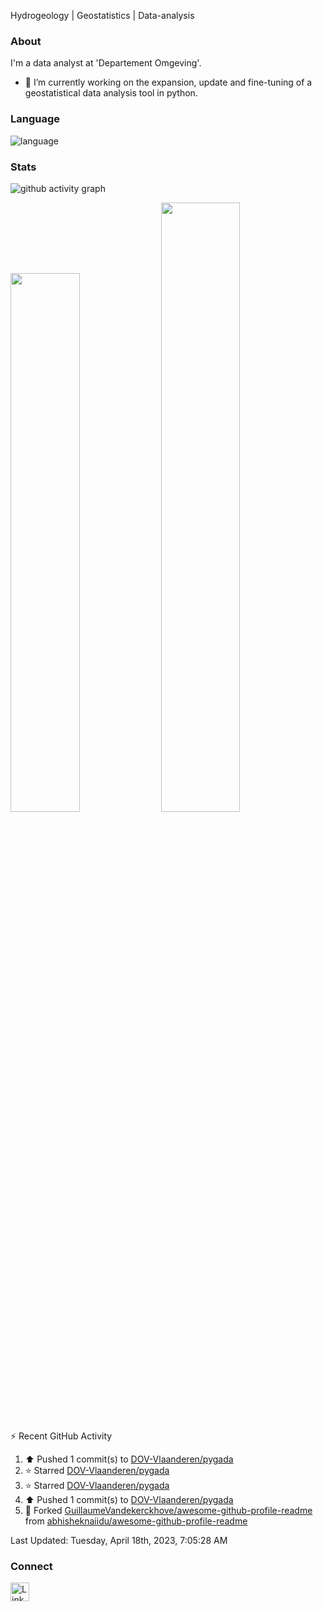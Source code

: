 Hydrogeology | Geostatistics | Data-analysis

### About

I'm a data analyst at 'Departement Omgeving'.
- 🔭 I’m currently working on the expansion, update and fine-tuning of a geostatistical data analysis tool in python.

### Language
![language](https://github-readme-stats.vercel.app/api/top-langs/?username=GuillaumeVandekerckhove&show_icons=true&theme=dark&hide_border=true) 

### Stats

<!--START_SECTION:waka-->
<!--END_SECTION:waka-->


![github activity graph](https://github-readme-activity-graph.cyclic.app/graph?username=GuillaumeVandekerckhove&line=2C60D2&theme=high-contrast)

<div><img style="height: auto; width: 47%;" class="img" src="https://github-readme-stats.vercel.app/api?username=GuillaumeVandekerckhove&show_icons=true&theme=github_dark"/>
<img style="height: auto; width: 50%;" class="img" src="https://github-readme-streak-stats.herokuapp.com/?user=GuillaumeVandekerckhove&theme=github-dark-blue"/>
</div>


<!-- https://github.com/jamesgeorge007/github-activity-readme -->
⚡ Recent GitHub Activity</summary>


<!--RECENT_ACTIVITY:start-->
1. ⬆️ Pushed 1 commit(s) to [DOV-Vlaanderen/pygada](https://github.com/DOV-Vlaanderen/pygada)<br>
2. ⭐ Starred [DOV-Vlaanderen/pygada](https://github.com/DOV-Vlaanderen/pygada)<br>
3. ⭐ Starred [DOV-Vlaanderen/pygada](https://github.com/DOV-Vlaanderen/pygada)<br>
4. ⬆️ Pushed 1 commit(s) to [DOV-Vlaanderen/pygada](https://github.com/DOV-Vlaanderen/pygada)<br>
5. 🔱 Forked [GuillaumeVandekerckhove/awesome-github-profile-readme](https://github.com/GuillaumeVandekerckhove/awesome-github-profile-readme) from [abhisheknaiidu/awesome-github-profile-readme](https://github.com/abhisheknaiidu/awesome-github-profile-readme)<br>
<!--RECENT_ACTIVITY:end-->

<!--RECENT_ACTIVITY:last_update-->
Last Updated: Tuesday, April 18th, 2023, 7:05:28 AM
<!--RECENT_ACTIVITY:last_update_end-->


### Connect
<td >
    <a href="https://www.linkedin.com/in/guillaume-vandekerckhove"/><img src="https://user-images.githubusercontent.com/79251807/201449314-7f30a723-3b7e-45f2-b99b-093f8d9ce971.png" width="30" alt="LinkedIn logo"/></a>
</td>
    
